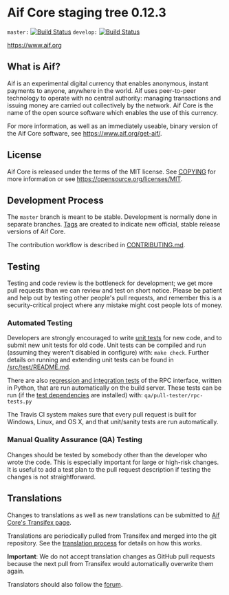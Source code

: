 Aif Core staging tree 0.12.3
===============================

`master:` [![Build Status](https://travis-ci.org/aifdev/aif.svg?branch=master)](https://travis-ci.org/aifdev/aif) `develop:` [![Build Status](https://travis-ci.org/aifdev/aif.svg?branch=develop)](https://travis-ci.org/aifdev/aif/branches)

https://www.aif.org


What is Aif?
----------------

Aif is an experimental digital currency that enables anonymous, instant
payments to anyone, anywhere in the world. Aif uses peer-to-peer technology
to operate with no central authority: managing transactions and issuing money
are carried out collectively by the network. Aif Core is the name of the open
source software which enables the use of this currency.

For more information, as well as an immediately useable, binary version of
the Aif Core software, see https://www.aif.org/get-aif/.


License
-------

Aif Core is released under the terms of the MIT license. See [COPYING](COPYING) for more
information or see https://opensource.org/licenses/MIT.

Development Process
-------------------

The `master` branch is meant to be stable. Development is normally done in separate branches.
[Tags](https://github.com/raipat/aifcoin/tags) are created to indicate new official,
stable release versions of Aif Core.

The contribution workflow is described in [CONTRIBUTING.md](CONTRIBUTING.md).

Testing
-------

Testing and code review is the bottleneck for development; we get more pull
requests than we can review and test on short notice. Please be patient and help out by testing
other people's pull requests, and remember this is a security-critical project where any mistake might cost people
lots of money.

### Automated Testing

Developers are strongly encouraged to write [unit tests](src/test/README.md) for new code, and to
submit new unit tests for old code. Unit tests can be compiled and run
(assuming they weren't disabled in configure) with: `make check`. Further details on running
and extending unit tests can be found in [/src/test/README.md](/src/test/README.md).

There are also [regression and integration tests](/qa) of the RPC interface, written
in Python, that are run automatically on the build server.
These tests can be run (if the [test dependencies](/qa) are installed) with: `qa/pull-tester/rpc-tests.py`

The Travis CI system makes sure that every pull request is built for Windows, Linux, and OS X, and that unit/sanity tests are run automatically.

### Manual Quality Assurance (QA) Testing

Changes should be tested by somebody other than the developer who wrote the
code. This is especially important for large or high-risk changes. It is useful
to add a test plan to the pull request description if testing the changes is
not straightforward.

Translations
------------

Changes to translations as well as new translations can be submitted to
[Aif Core's Transifex page](https://www.transifex.com/projects/p/aif/).

Translations are periodically pulled from Transifex and merged into the git repository. See the
[translation process](doc/translation_process.md) for details on how this works.

**Important**: We do not accept translation changes as GitHub pull requests because the next
pull from Transifex would automatically overwrite them again.

Translators should also follow the [forum](https://www.aif.org/forum/topic/aif-worldwide-collaboration.88/).
